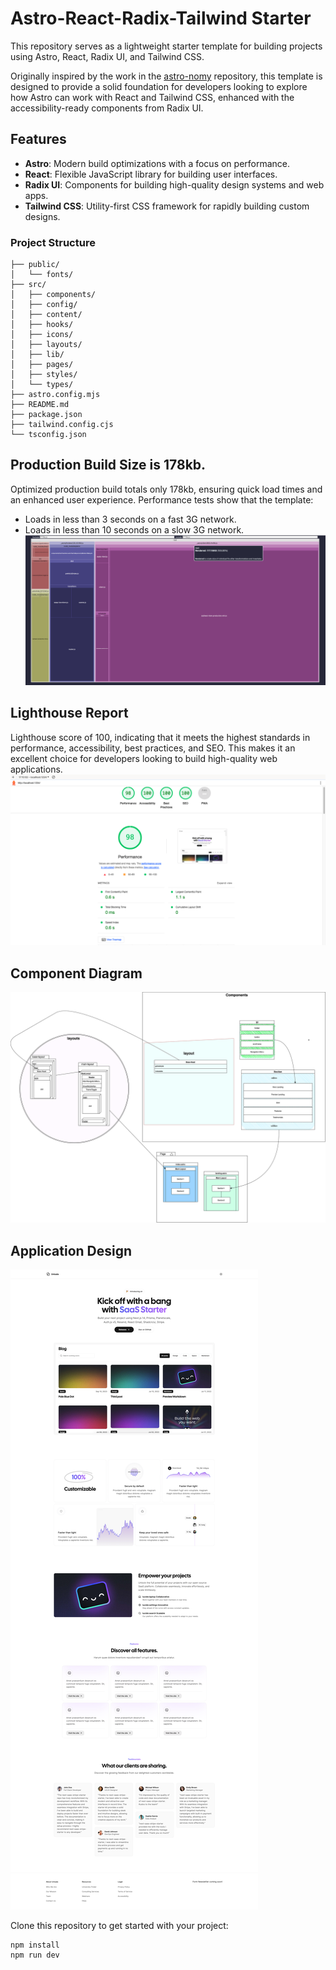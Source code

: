 # Astro-React-Radix-Tailwind Starter
This repository serves as a lightweight starter template for building projects using Astro, React, Radix UI, and Tailwind CSS.

Originally inspired by the work in the [astro-nomy](https://github.com/mickasmt/astro-nomy) repository, this template is designed to provide a solid foundation for developers looking to explore how Astro can work with React and Tailwind CSS, enhanced with the accessibility-ready components from Radix UI.


## Features

- **Astro**: Modern build optimizations with a focus on performance.
- **React**: Flexible JavaScript library for building user interfaces.
- **Radix UI**: Components for building high-quality design systems and web apps.
- **Tailwind CSS**: Utility-first CSS framework for rapidly building custom designs.




### Project Structure

    ├── public/
    │   └── fonts/
    ├── src/
    │   ├── components/
    │   ├── config/
    │   ├── content/
    │   ├── hooks/
    │   ├── icons/
    │   ├── layouts/
    │   ├── lib/
    │   ├── pages/
    │   ├── styles/
    │   └── types/
    ├── astro.config.mjs
    ├── README.md
    ├── package.json
    ├── tailwind.config.cjs
    └── tsconfig.json

## Production Build Size is 178kb.
Optimized production build totals only 178kb, ensuring quick load times and an enhanced user experience. Performance tests show that the template:

- Loads in less than 3 seconds on a fast 3G network.
- Loads in less than 10 seconds on a slow 3G network.
![blog](public/stats.png)


## Lighthouse Report
Lighthouse score of 100, indicating that it meets the highest standards in performance, accessibility, best practices, and SEO. This makes it an excellent choice for developers looking to build high-quality web applications.
![blog](public/lighthouse.png)

## Component Diagram
![blog](public/AstroLayoutDiagram.drawio.svg)

## Application Design
![blog](public/screenshot.png)

Clone this repository to get started with your project:

    npm install
    npm run dev